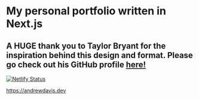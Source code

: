 # My personal portfolio written in Next.js

## A HUGE thank you to Taylor Bryant for the inspiration behind this design and format.  Please go check out his GitHub profile [here!](https://github.com/taylorbryant)

[![Netlify Status](https://api.netlify.com/api/v1/badges/277f8033-bc29-4ea2-9257-b9bafc43f38c/deploy-status)](https://app.netlify.com/sites/v3-next-portfolio/deploys)


https://andrewdavis.dev
